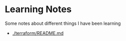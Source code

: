 # Learning Notes

Some notes about different things I have been learning

* [./terraform/README.md](Terraform)

